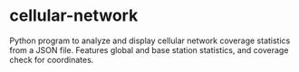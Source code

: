 # cellular-network
Python program to analyze and display cellular network coverage statistics from a JSON file. Features global and base station statistics, and coverage check for coordinates.
